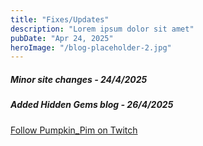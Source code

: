 ```yaml
---
title: "Fixes/Updates"
description: "Lorem ipsum dolor sit amet"
pubDate: "Apr 24, 2025"
heroImage: "/blog-placeholder-2.jpg"
---
```



<h5>Minor site changes - 24/4/2025</h5> 
<h5>Added Hidden Gems blog - 26/4/2025</h5>

[Follow Pumpkin_Pim on Twitch](https://www.twitch.tv/pumpkin_pim)
